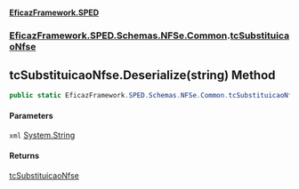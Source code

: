 #### [EficazFramework.SPED](EficazFrameworkSPED.md 'EficazFramework SPED')
### [EficazFramework.SPED.Schemas.NFSe.Common](EficazFramework.SPED.Schemas.NFSe.Common.md 'EficazFramework.SPED.Schemas.NFSe.Common').[tcSubstituicaoNfse](EficazFramework.SPED.Schemas.NFSe.Common/tcSubstituicaoNfse.md 'EficazFramework.SPED.Schemas.NFSe.Common.tcSubstituicaoNfse')

## tcSubstituicaoNfse.Deserialize(string) Method

```csharp
public static EficazFramework.SPED.Schemas.NFSe.Common.tcSubstituicaoNfse Deserialize(string xml);
```
#### Parameters

<a name='EficazFramework.SPED.Schemas.NFSe.Common.tcSubstituicaoNfse.Deserialize(string).xml'></a>

`xml` [System.String](https://docs.microsoft.com/en-us/dotnet/api/System.String 'System.String')

#### Returns
[tcSubstituicaoNfse](EficazFramework.SPED.Schemas.NFSe.Common/tcSubstituicaoNfse.md 'EficazFramework.SPED.Schemas.NFSe.Common.tcSubstituicaoNfse')